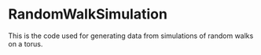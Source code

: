 # RandomWalkSimulation
This is the code used for generating data from simulations of random walks on a torus. 
